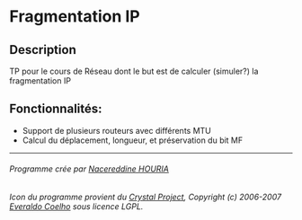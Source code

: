 ﻿Fragmentation IP
================


Description
-----------

TP pour le cours de Réseau dont le but est de calculer (simuler?)
la fragmentation IP

Fonctionnalités:
----------------

* Support de plusieurs routeurs avec différents MTU
* Calcul du déplacement, longueur, et préservation du bit MF

---
###### Programme crée par [Nacereddine HOURIA](nacereddine.h@gmail.com)
###### Icon du programme provient du [Crystal Project](http://www.iconfinder.com/browse/iconset/crystalproject/#readme), Copyright (c) 2006-2007 [Everaldo Coelho](http://www.everaldo.com/) sous licence LGPL.
